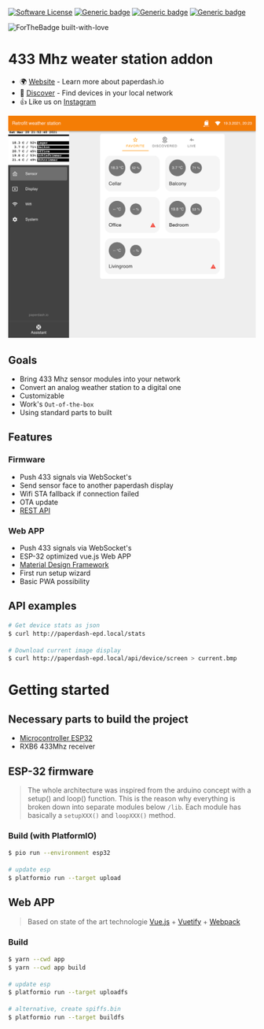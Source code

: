 [![Software License](https://img.shields.io/badge/license-MIT-brightgreen.svg)]()
[![Generic badge](https://img.shields.io/badge/REST_API-1.0-<COLOR>.svg?logo=swagger)](https://app.swaggerhub.com/apis/paperdash.io/weather-station-retrofit/0.1)
[![Generic badge](https://img.shields.io/badge/Firmware-1.0-orange.svg?logo=arduino)]()
[![Generic badge](https://img.shields.io/badge/APP-1.0-orange.svg?logo=vuetify)]()

![ForTheBadge built-with-love](http://ForTheBadge.com/images/badges/built-with-love.svg)


# 433 Mhz weater station addon

* 🌍 [Website](https://paperdash.io/) - Learn more about paperdash.io
* 📡 [Discover](http://local.paperdash.io/) - Find devices in your local network
* 👍 Like us on [Instagram](https://instagram.com/paperdash.io)

![APP](./doc/app.png)


## Goals
* Bring 433 Mhz sensor modules into your network
* Convert an analog weather station to a digital one
* Customizable
* Work's `Out-of-the-box`
* Using standard parts to built

## Features

### Firmware
* Push 433 signals via WebSocket's
* Send sensor face to another paperdash display
* Wifi STA fallback if connection failed
* OTA update
* [REST API](https://app.swaggerhub.com/apis/paperdash.io/weather-station-retrofit/0.1)

### Web APP
* Push 433 signals via WebSocket's
* ESP-32 optimized vue.js Web APP
* [Material Design Framework](https://vuetifyjs.com/)
* First run setup wizard
* Basic PWA possibility


## API examples

```bash
# Get device stats as json
$ curl http://paperdash-epd.local/stats

# Download current image display
$ curl http://paperdash-epd.local/api/device/screen > current.bmp
```

# Getting started

## Necessary parts to build the project

* [Microcontroller ESP32](https://www.espressif.com/sites/default/files/documentation/esp32_datasheet_en.pdf)
* RXB6 433Mhz receiver

## ESP-32 firmware

> The whole architecture was inspired from the arduino concept with a setup() and loop() function.
> This is the reason why everything is broken down into separate modules below `/lib`. Each module has basically a `setupXXX()` and `loopXXX()` method.

### Build (with PlatformIO)
```bash
$ pio run --environment esp32

# update esp
$ platformio run --target upload
```

## Web APP

> Based on state of the art technologie [Vue.js](https://vuejs.org/) + [Vuetify](https://vuetifyjs.com/) + [Webpack](https://webpack.js.org/)

### Build
```bash
$ yarn --cwd app
$ yarn --cwd app build

# update esp
$ platformio run --target uploadfs

# alternative, create spiffs.bin
$ platformio run --target buildfs
```
